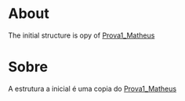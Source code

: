 # About

The initial structure is opy of [Prova1_Matheus](https://github.com/MatheusRodri/Full_Projects_Senac/tree/main/Programa%C3%A7%C3%A3o%20web/landing_pages/Prova1_Matheus_login)

# Sobre

A estrutura a inicial é uma copia do [Prova1_Matheus](https://github.com/MatheusRodri/Full_Projects_Senac/tree/main/Programa%C3%A7%C3%A3o%20web/landing_pages/Prova1_Matheus_login)